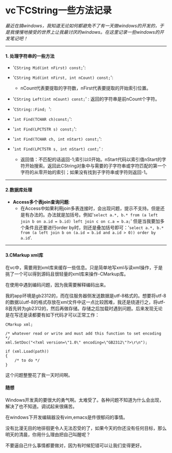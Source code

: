 vc下CString一些方法记录
==========

*最近在搞windows，我知道无论如何都避免不了有一天做windows的开发的，于是我慢慢地接受的世界上让我最讨厌的windows。在这里记录一些windows的开发笔记吧！*

* * * * *

#### 1. 处理字符串的一些方法 ####

- '`CString Mid(int nFirst) const;`':
- '`CString Mid(int nFirst, int nCount) const;`': 
    * nCount代表要提取的字符数，nFirst代表要提取的开始索引位置。
	
- '`CString Left(int nCount) const;`' : 返回的字符串是前nCount个字符。

- '`CString::Find; `':
- '`int Find(TCHAR ch)const;`':
- '`int Find(LPCTSTR s) const;`':
- '`int Find(TCHAR ch, int nStart) const;`':
- '`int Find(LPCTSTR s, int nStart) cont;`' : 
  * 返回值：不匹配的话返回-1;索引以0开始。nStart代码以索引值nStart的字符开始搜索。返回此CString对象中与需要的子字符串或字符匹配的第一个字符的从零开始的索引；如果没有找到子字符串或字符则返回-1。

* * * * *

#### 2.数据库处理 ####

- **Access多个表join查询问题**: 
    * 在Access中如果利用join多表连接时，会出现问题，提示不支持。但是还是有办法的。办法就是加括号。例如'`select a.*, b.* from (a left join b on a.id = b.id) left join c on c.a = b.a;`' 但是当我要加多个条件且还要进行order by时，则还是叠加括号即可：'`select a.*, b.* from (a left join b on (a.id = b.id and a.id > 0)) order by a.id`'.



* * * * *

#### 3.CMarkup xml库 ####

在vc中，需要用到xml库来缓存一些信息。只是简单地写xml与读xml操作，于是挑了一个可以得到源码且很轻量的xml库来操作-CMarkup库。

在使用中遇到编码问题，因为我需要解释编码出来。

我的app环境是gb2312的，而在往服务器侧发送数据是utf-8格式的。想要将utf-8的数据以utf-8的格式存放在xml文件中这一点比较困难，我还是绕道行之，将utf-8首先转为gb2312的，然后再做存储。存储之后加载时遇到问题。后来发现无论是在写还是读都要有如下代码才可以正常工作：
    
	CMarkup xml;
	
	/* whatever read or write and must add this function to set encoding */
	xml.SetDoc("<?xml version=\"1.0\" encoding=\"GB2312\"?>\r\n");
	
	if (xml.Load(path))
	{
	    /* to do */
	}

这个问题整整花了我一天时间啊。


#### 随想 ####

Windows开发真的要很大的勇气啊。太难受了。各种问题不知道为什么会出现，解决了也不知道。调试起来很痛苦。

在windows下开发编辑器没有vim,emacs是件很郁闷的事情。


没有比漫无目的地徘徊更令人无法忍受的了，如果今天的你还没有任何目标，那么明天的清晨，你用什么理由把自己叫醒呢？

不要逼自己什么事情都要做对，因为有时候犯错可以让我们变得更好。
